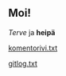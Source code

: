 ## Moi!

*Terve* ja **heipä**

[komentorivi.txt](https://github.com/Kilpikonna02/ot-harjoitustyo/blob/master/laskarit/viikko1/komentorivi.txt)

[gitlog.txt](https://github.com/Kilpikonna02/ot-harjoitustyo/blob/master/laskarit/viikko1/gitlog.txt)
